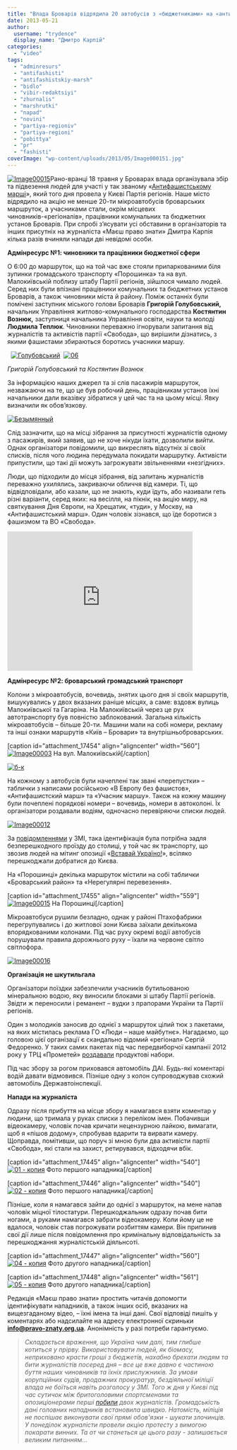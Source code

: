 ```yaml
---
title: "Влада Броварів відрядила 20 автобусів з «бюджетниками» на «антифашистський марш» у Києві + ВІДЕО"
date: 2013-05-21
author: 
  username: "trydence"
  display_name: "Дмитро Карпій"
categories: 
  - "video"
tags: 
  - "adminresurs"
  - "antifashisti"
  - "antifashistskiy-marsh"
  - "bidlo"
  - "vibir-redaktsiyi"
  - "zhurnalis"
  - "marshrutki"
  - "napad"
  - "novini"
  - "partiya-regioniv"
  - "partiya-regioni"
  - "pobittya"
  - "pr"
  - "fashisti"
coverImage: "wp-content/uploads/2013/05/Image000151.jpg"
---
```


[![Image00015](https://mpz.brovary.org/wp-content/uploads/2013/05/Image000151.jpg)](https://mpz.brovary.org/wp-content/uploads/2013/05/Image000151.jpg)Рано-вранці 18 травня у Броварах влада організувала збір та підвезення людей для участі у так званому «[Антифашистському марші](http://www.pravda.com.ua/articles/2013/05/19/6990192/)», який того дня провела у Києві Партія регіонів. Наше місто відрядило на акцію не менше 20-ти мікроавтобусів броварських маршруток, а учасниками стали, окрім місцевих чиновників-«регіоналів», працівники комунальних та бюджетних установ Броварів. При спробі з’ясувати усі обставини в організаторів та інших присутніх на журналіста «Маєш право знати» Дмитра Карпія кілька разів вчиняли напади дві невідомі особи.

**Адмінресурс №1: чиновники та працівники бюджетної сфери**

О 6:00 до маршруток, що на той час вже стояли припаркованими біля зупинки громадського транспорту «Порошинка» та на вул. Малокиївській поблизу штабу Партії регіонів, зійшлося чимало людей. Серед них були впізнані працівники комунальних та бюджетних установ Броварів, а також чиновники міста й району. Поміж останніх були помічені заступник міського голови Броварів **Григорій Голубовський,** начальник Управління житлово-комунального господарства **Костянтин Вознюк,** заступниця начальника Управління освіти, науки та молоді **Людмила Теплюк**. Чиновники переважно ігнорували запитання від журналістів та активістів партії «Свобода», що вирішили дізнатись, з якими фашистами збираються боротись учасники маршу.

  [![Голубовський](https://mpz.brovary.org/wp-content/uploads/2013/05/Golubovskiy.jpg)](https://mpz.brovary.org/wp-content/uploads/2013/05/Golubovskiy.jpg)  [![06](https://mpz.brovary.org/wp-content/uploads/2013/05/06.jpg)](https://mpz.brovary.org/wp-content/uploads/2013/05/06.jpg)

_Григорій Голубовський та Костянтин Вознюк_

За інформацією наших джерел та зі слів пасажирів маршруток, незважаючи на те, що це був робочий день, працівникам установ їхні начальники дали вказівку зібратися у цей час та на цьому місці. Явку визначили як обов’язкову.

[![Безымянный](https://mpz.brovary.org/wp-content/uploads/2013/05/Bezyimyannyiy.jpg)](https://mpz.brovary.org/wp-content/uploads/2013/05/Bezyimyannyiy.jpg)

Слід зазначити, що на місці зібрання за присутності журналістів одному з пасажирів, який заявив, що не хоче нікуди їхати, дозволили вийти. Однак організатори повідомили, що викреслять відсутніх зі своїх списків, після чого людина передумала покидати маршрутку. Активісти припустили, що такі дії можуть загрожувати звільненнями «незгідних».

Люди, що підходили до місця зібрання, від запитань журналістів переважно ухилялись, закриваючи обличчя від камери. Ті, що відвідповідали, або казали, що не знають, куди їдуть, або називали геть різні варіанти, серед яких: на весілля, на пікнік, на акцію миру, на святкування Дня Європи, на Хрещатик, «туди», у Москву, на «Антифашистський марш». Один чоловік зізнався, що їде боротися з фашизмом та ВО «Свобода».

<iframe src="http://www.youtube.com/embed/qggD3dHW18c" height="315" width="420" allowfullscreen frameborder="0"></iframe>

**Адмінресурс №2: броварський громадський транспорт**

Колони з мікроавтобусів, вочевидь, знятих цього дня зі своїх маршрутів, вишукувались у двох вказаних раніше місцях, а саме: вздовж вулиць Малокиївської та Гагаріна. На Малокиївській через це рух автотранспорту був повністю заблокований. Загальна кількість мікроавтобусів – більше 20-ти. Машини мали на собі номери, рекламу та інші ознаки маршрутів «Київ – Бровари» та внутрішньоброварських.

\[caption id="attachment\_17454" align="aligncenter" width="560"\][![Image00003](https://mpz.brovary.org/wp-content/uploads/2013/05/Image000032.jpg)](https://mpz.brovary.org/wp-content/uploads/2013/05/Image000032.jpg) На вул. Малокиївській\[/caption\]

[![б-к](https://mpz.brovary.org/wp-content/uploads/2013/05/b-k.jpg)](https://mpz.brovary.org/wp-content/uploads/2013/05/b-k.jpg)

На кожному з автобусів були начеплені так звані «перепустки» – таблички з написами російською «В Европу без фашистов», «Антифашистский марш» та «Учасник маршу». Також на кожну машину були почеплені порядкові номери – вочевидь, номери в автоколоні. Їх організатори роздавали водіям, одночасно перевіряючи списки людей.

[![Image00012](https://mpz.brovary.org/wp-content/uploads/2013/05/Image00012.jpg)](https://mpz.brovary.org/wp-content/uploads/2013/05/Image00012.jpg)

За [повідомленнями](http://www.pravda.com.ua/news/2013/05/18/6990140/) у ЗМІ, така ідентифікація була потрібна задля безперешкодного проїзду до столиці, у той час як транспорту, що звозив людей на мітинг опозиції «[Вставай Україно!](https://mpz.brovary.org/brovarskiy-mediadesant-na-aktsiyi-vstavay-ukrayino-onlayn-reportazh-z-garyachoyi-tochki/)», всіляко перешкоджали добратися до Києва.

На «Порошинці» декілька маршруток містили на собі таблички «Броварський район» та «Нерегулярні перевезення».

\[caption id="attachment\_17455" align="aligncenter" width="559"\][![Image00015](https://mpz.brovary.org/wp-content/uploads/2013/05/Image000152.jpg)](https://mpz.brovary.org/wp-content/uploads/2013/05/Image000152.jpg) На Порошинці\[/caption\]

Мікроавтобуси рушили безладно, однак у районі Птахофабрики перегрупувались і до житлової зони Києва заїхали декількома впорядкованими колонами. Під час руху окремі водії автобусів порушували правила дорожнього руху – їхали на червоне світло світлофора.

[![Image00016](https://mpz.brovary.org/wp-content/uploads/2013/05/Image00016.jpg)](https://mpz.brovary.org/wp-content/uploads/2013/05/Image00016.jpg)

**Організація не шкутильгала**

Організатори поїздки забезпечили учасників бутильованою мінеральною водою, яку виносили блоками зі штабу Партії регіонів. Звідти ж переносили і реманент – вудки з прапорами України та Партії регіонів.

Один з молодиків заносив до однієї з маршруток цілий тюк з пакетами, на яких містилась реклама ГО «Люди – наше майбутнє». Нагадаємо, що головою цієї організації є скандально відомий «регіонал» Сергій Федоренко. У таких самих пакетах під час передвиборчої кампанії 2012 року у ТРЦ «Прометей» [роздавали](https://mpz.brovary.org/fedorenko-rozpochav-peredviborchu-rozdachu-produktovih-naboriv-video/) продуктові набори.

Під час збору за рогом приховався автомобіль ДАІ. Будь-які коментарі водій давати відмовився. Пізніше одну з колон супроводжував схожий автомобіль Державтоінспекції.

**Напади на журналіста**

Одразу після прибуття на місце збору я намагався взяти коментар у людини, що тримала у руках списки з переліком імен. Побачивши відеокамеру, чоловік почав кричати нецензурною лайкою, вимагати, щоб я «пішов додому», спробував вдарити та вирвати камеру. Щоправда, помітивши, що поруч зі мною були два активісти партії «Свобода», які стали на захист, ретирувався, відходячи вбік.

\[caption id="attachment\_17445" align="aligncenter" width="540"\][![01 - копия](https://mpz.brovary.org/wp-content/uploads/2013/05/01-kopiya.jpg)](https://mpz.brovary.org/wp-content/uploads/2013/05/01-kopiya.jpg) Фото першого нападника\[/caption\]

\[caption id="attachment\_17446" align="aligncenter" width="540"\][![02 - копия](https://mpz.brovary.org/wp-content/uploads/2013/05/02-kopiya.jpg)](https://mpz.brovary.org/wp-content/uploads/2013/05/02-kopiya.jpg) Фото першого нападника\[/caption\]

Пізніше, коли я намагався зайти до однієї з маршруток, на мене напав чоловік міцної тілостатури. Перешкоджальник одразу почав бити ногами, а руками намагався забрати відеокамеру. Коли йому це не вдалося, чоловік став погрожувати розбиттям камери. Він припинив свої дії лише після повідомлення про кримінальну відповідальність за перешкоджання журналістській діяльнсоті.

\[caption id="attachment\_17447" align="aligncenter" width="560"\][![04 - копия](https://mpz.brovary.org/wp-content/uploads/2013/05/04-kopiya.jpg)](https://mpz.brovary.org/wp-content/uploads/2013/05/04-kopiya.jpg) Фото другого нападника\[/caption\]

\[caption id="attachment\_17448" align="aligncenter" width="561"\][![05 - копия](https://mpz.brovary.org/wp-content/uploads/2013/05/05-kopiya.jpg)](https://mpz.brovary.org/wp-content/uploads/2013/05/05-kopiya.jpg) Фото другого нападника\[/caption\]

Редакція «Маєш право знати» простить читачів допомогти ідентифікувати нападників, а також інших осіб, вказаних на вищезгаданому відео, – їхні імена та інші дані. Свої відповіді пишіть у коментарях або надсилайте на адресу електронної скриньки **info@pravo-znaty.org.ua**. Анонімність у разі потреби гарантуємо.

> _Складається враження, що Україна чим далі, тим глибше котиться у прірву. Використовувати людей, як біомасу, неприховано красти гроші з бюджетів, нахабно брехати людям та бити журналістів посеред дня – все це вже давно є частиною буття наших чиновників та їхніх прислужників. За умови корупційних судів, продажних прокуратур, бездіяльної міліції влада не боїться навіть розголосу у ЗМІ. Того ж дня у Києві під час сутичок між бритоголовими спортсменами та опозиціонерами перші [побили](http://www.pravda.com.ua/news/2013/05/18/6990166/) двох журналістів. Громадськість дані головних нападників встановила швидко. Натомість, міліція не поспішає виконувати свої прямі обов'язки - шукати злочинців. У понеділок журналісти провели акцію протесту з вимогою покарати винних. Та от чи станеться це цього разу - залишається великим питанням..._
